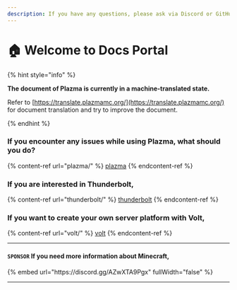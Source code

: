 ```yaml
---
description: If you have any questions, please ask via Discord or GitHub Issues.
---
```


# 🏠 Welcome to Docs Portal

{% hint style="info" %}

**The document of Plazma is currently in a machine-translated state.**

Refer to [https://translate.plazmamc.org/](https://translate.plazmamc.org/) for document translation and try to improve the document.

{% endhint %}

### If you encounter any issues while using Plazma, what should you do?

{% content-ref url="plazma/" %}
[plazma](plazma/)
{% endcontent-ref %}

### If you are interested in Thunderbolt,

{% content-ref url="thunderbolt/" %}
[thunderbolt](thunderbolt/)
{% endcontent-ref %}

### If you want to create your own server platform with Volt,

{% content-ref url="volt/" %}
[volt](volt/)
{% endcontent-ref %}

***

#### `SPONSOR` If you need more information about Minecraft, <a href="#etc-1" id="etc-1"></a>

{% embed url="https\://discord.gg/AZwXTA9Pgx" fullWidth="false" %}

***

